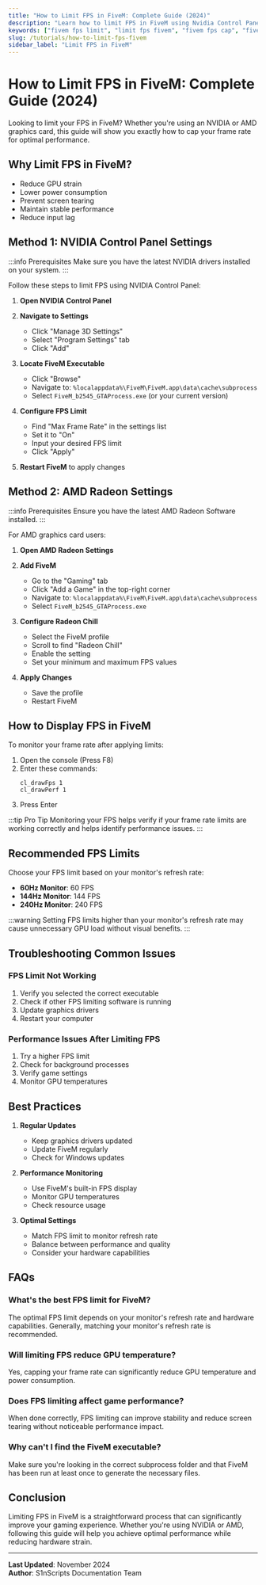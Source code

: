```yaml
---
title: "How to Limit FPS in FiveM: Complete Guide (2024)"
description: "Learn how to limit FPS in FiveM using Nvidia Control Panel and AMD Radeon settings. Step-by-step guide to optimize your game performance and reduce GPU strain."
keywords: ["fivem fps limit", "limit fps fivem", "fivem fps cap", "fivem nvidia settings", "fivem amd settings", "how to show fps fivem", "fivem performance"]
slug: /tutorials/how-to-limit-fps-fivem
sidebar_label: "Limit FPS in FiveM"
---
```


# How to Limit FPS in FiveM: Complete Guide (2024)

Looking to limit your FPS in FiveM? Whether you're using an NVIDIA or AMD graphics card, this guide will show you exactly how to cap your frame rate for optimal performance.

## Why Limit FPS in FiveM?
- Reduce GPU strain
- Lower power consumption
- Prevent screen tearing
- Maintain stable performance
- Reduce input lag

## Method 1: NVIDIA Control Panel Settings

:::info Prerequisites
Make sure you have the latest NVIDIA drivers installed on your system.
:::

Follow these steps to limit FPS using NVIDIA Control Panel:

1. **Open NVIDIA Control Panel**
2. **Navigate to Settings**
    - Click "Manage 3D Settings"
    - Select "Program Settings" tab
    - Click "Add"

3. **Locate FiveM Executable**
    - Click "Browse"
    - Navigate to: `%localappdata%\FiveM\FiveM.app\data\cache\subprocess`
    - Select `FiveM_b2545_GTAProcess.exe` (or your current version)

4. **Configure FPS Limit**
    - Find "Max Frame Rate" in the settings list
    - Set it to "On"
    - Input your desired FPS limit
    - Click "Apply"

5. **Restart FiveM** to apply changes

## Method 2: AMD Radeon Settings

:::info Prerequisites
Ensure you have the latest AMD Radeon Software installed.
:::

For AMD graphics card users:

1. **Open AMD Radeon Settings**
2. **Add FiveM**
    - Go to the "Gaming" tab
    - Click "Add a Game" in the top-right corner
    - Navigate to: `%localappdata%\FiveM\FiveM.app\data\cache\subprocess`
    - Select `FiveM_b2545_GTAProcess.exe`

3. **Configure Radeon Chill**
    - Select the FiveM profile
    - Scroll to find "Radeon Chill"
    - Enable the setting
    - Set your minimum and maximum FPS values

4. **Apply Changes**
    - Save the profile
    - Restart FiveM

## How to Display FPS in FiveM

To monitor your frame rate after applying limits:

1. Open the console (Press F8)
2. Enter these commands:
   ```
   cl_drawFps 1
   cl_drawPerf 1
   ```
3. Press Enter

:::tip Pro Tip
Monitoring your FPS helps verify if your frame rate limits are working correctly and helps identify performance issues.
:::

## Recommended FPS Limits

Choose your FPS limit based on your monitor's refresh rate:

- **60Hz Monitor**: 60 FPS
- **144Hz Monitor**: 144 FPS
- **240Hz Monitor**: 240 FPS

:::warning
Setting FPS limits higher than your monitor's refresh rate may cause unnecessary GPU load without visual benefits.
:::

## Troubleshooting Common Issues

### FPS Limit Not Working
1. Verify you selected the correct executable
2. Check if other FPS limiting software is running
3. Update graphics drivers
4. Restart your computer

### Performance Issues After Limiting FPS
1. Try a higher FPS limit
2. Check for background processes
3. Verify game settings
4. Monitor GPU temperatures

## Best Practices

1. **Regular Updates**
    - Keep graphics drivers updated
    - Update FiveM regularly
    - Check for Windows updates

2. **Performance Monitoring**
    - Use FiveM's built-in FPS display
    - Monitor GPU temperatures
    - Check resource usage

3. **Optimal Settings**
    - Match FPS limit to monitor refresh rate
    - Balance between performance and quality
    - Consider your hardware capabilities

## FAQs

### What's the best FPS limit for FiveM?
The optimal FPS limit depends on your monitor's refresh rate and hardware capabilities. Generally, matching your monitor's refresh rate is recommended.

### Will limiting FPS reduce GPU temperature?
Yes, capping your frame rate can significantly reduce GPU temperature and power consumption.

### Does FPS limiting affect game performance?
When done correctly, FPS limiting can improve stability and reduce screen tearing without noticeable performance impact.

### Why can't I find the FiveM executable?
Make sure you're looking in the correct subprocess folder and that FiveM has been run at least once to generate the necessary files.

## Conclusion
Limiting FPS in FiveM is a straightforward process that can significantly improve your gaming experience. Whether you're using NVIDIA or AMD, following this guide will help you achieve optimal performance while reducing hardware strain.

---

**Last Updated**: November 2024  
**Author**: S1nScripts Documentation Team